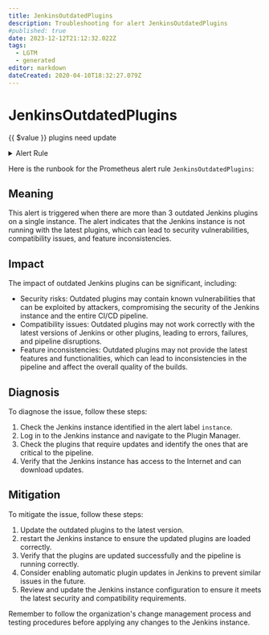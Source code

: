 ```yaml
---
title: JenkinsOutdatedPlugins
description: Troubleshooting for alert JenkinsOutdatedPlugins
#published: true
date: 2023-12-12T21:12:32.022Z
tags: 
  - LGTM
  - generated
editor: markdown
dateCreated: 2020-04-10T18:32:27.079Z
---
```


# JenkinsOutdatedPlugins

{{ $value }} plugins need update

<details>
  <summary>Alert Rule</summary>

{{% rule "jenkins/metric-plugin.yml" "JenkinsOutdatedPlugins" %}}

{{% comment %}}

```yaml
alert: JenkinsOutdatedPlugins
expr: sum(jenkins_plugins_withUpdate) by (instance) > 3
for: 1d
labels:
    severity: warning
annotations:
    summary: Jenkins outdated plugins (instance {{ $labels.instance }})
    description: |-
        {{ $value }} plugins need update
          VALUE = {{ $value }}
          LABELS = {{ $labels }}
    runbook: https://github.com/srerun/prometheus-alerts/blob/main/content/runbooks/metric-plugin/JenkinsOutdatedPlugins.md

```

{{% /comment %}}

</details>


Here is the runbook for the Prometheus alert rule `JenkinsOutdatedPlugins`:

## Meaning

This alert is triggered when there are more than 3 outdated Jenkins plugins on a single instance. The alert indicates that the Jenkins instance is not running with the latest plugins, which can lead to security vulnerabilities, compatibility issues, and feature inconsistencies.

## Impact

The impact of outdated Jenkins plugins can be significant, including:

* Security risks: Outdated plugins may contain known vulnerabilities that can be exploited by attackers, compromising the security of the Jenkins instance and the entire CI/CD pipeline.
* Compatibility issues: Outdated plugins may not work correctly with the latest versions of Jenkins or other plugins, leading to errors, failures, and pipeline disruptions.
* Feature inconsistencies: Outdated plugins may not provide the latest features and functionalities, which can lead to inconsistencies in the pipeline and affect the overall quality of the builds.

## Diagnosis

To diagnose the issue, follow these steps:

1. Check the Jenkins instance identified in the alert label `instance`.
2. Log in to the Jenkins instance and navigate to the Plugin Manager.
3. Check the plugins that require updates and identify the ones that are critical to the pipeline.
4. Verify that the Jenkins instance has access to the Internet and can download updates.

## Mitigation

To mitigate the issue, follow these steps:

1. Update the outdated plugins to the latest version.
2. restart the Jenkins instance to ensure the updated plugins are loaded correctly.
3. Verify that the plugins are updated successfully and the pipeline is running correctly.
4. Consider enabling automatic plugin updates in Jenkins to prevent similar issues in the future.
5. Review and update the Jenkins instance configuration to ensure it meets the latest security and compatibility requirements.

Remember to follow the organization's change management process and testing procedures before applying any changes to the Jenkins instance.